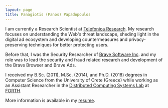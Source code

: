 ```yaml
---
layout: page
title: Panagiotis (Panos) Papadopoulos
---
```


I am currently a Research Scientist at [Telefonica Research](www.tid.es). My research focuses on understanding the Web's threat landscape, sheding light in the digital ad ecosystem  and developing countermeasures and privacy-preserving techniques for better protecting users.

Before that, I was the Security Researcher of [Brave Software Inc](http://www.brave.com). and my role was to lead the security and fraud related research and development of the Brave Browser and Brave Ads.

I received my B.Sc. (2011), M.Sc. (2014), and Ph.D. (2018) degrees in Computer Science from the University of Crete (Greece) while working as an Assistant Researcher in the [Distributed Computing Systems Lab](https://www.ics.forth.gr/discs/) at [FORTH](https://www.forth.gr/).

More information is available in my [resume](https://panpap.github.io/panpap_cv.pdf).